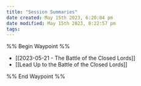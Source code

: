 ```yaml
---
title: "Session Summaries"
date created: May 15th 2023, 6:20:04 pm
date modified: May 15th 2023, 8:22:57 pm
tags: 
---
```

%% Begin Waypoint %%
- [[2023-05-21 - The Battle of the Closed Lords]]
- [[Lead Up to the Battle of the Closed Lords]]

%% End Waypoint %%
